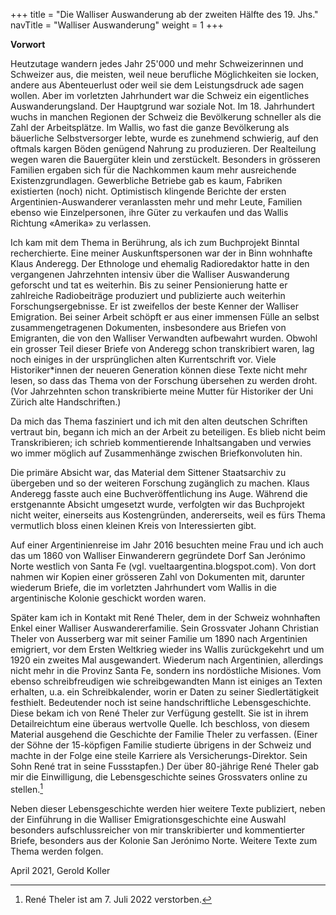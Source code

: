 +++
title = "Die Walliser Auswanderung ab der zweiten Hälfte des 19. Jhs."
navTitle = "Walliser Auswanderung"
weight = 1
+++

**Vorwort**

Heutzutage wandern jedes Jahr 25\'000 und mehr Schweizerinnen und
Schweizer aus, die meisten, weil neue berufliche Möglichkeiten sie
locken, andere aus Abenteuerlust oder weil sie dem Leistungsdruck ade
sagen wollen. Aber im vorletzten Jahrhundert war die Schweiz ein
eigentliches Auswanderungsland. Der Hauptgrund war soziale Not. Im 18.
Jahrhundert wuchs in manchen Regionen der Schweiz die Bevölkerung
schneller als die Zahl der Arbeitsplätze. Im Wallis, wo fast die ganze
Bevölkerung als bäuerliche Selbstversorger lebte, wurde es zunehmend
schwierig, auf den oftmals kargen Böden genügend Nahrung zu produzieren.
Der Realteilung wegen waren die Bauergüter klein und zerstückelt.
Besonders in grösseren Familien ergaben sich für die Nachkommen kaum
mehr ausreichende Existenzgrundlagen. Gewerbliche Betriebe gab es kaum,
Fabriken existierten (noch) nicht. Optimistisch klingende Berichte der
ersten Argentinien-Auswanderer veranlassten mehr und mehr Leute,
Familien ebenso wie Einzelpersonen, ihre Güter zu verkaufen und das
Wallis Richtung «Amerika» zu verlassen.

Ich kam mit dem Thema in Berührung, als ich zum Buchprojekt Binntal
recherchierte. Eine meiner Auskunftspersonen war der in Binn wohnhafte
Klaus Anderegg. Der Ethnologe und ehemalig Radioredaktor hatte in den
vergangenen Jahrzehnten intensiv über die Walliser Auswanderung
geforscht und tat es weiterhin. Bis zu seiner Pensionierung hatte er
zahlreiche Radiobeiträge produziert und publizierte auch weiterhin
Forschungsergebnisse. Er ist zweifellos der beste Kenner der Walliser
Emigration. Bei seiner Arbeit schöpft er aus einer immensen Fülle an
selbst zusammengetragenen Dokumenten, insbesondere aus Briefen von
Emigranten, die von den Walliser Verwandten aufbewahrt wurden. Obwohl
ein grosser Teil dieser Briefe von Anderegg schon transkribiert waren,
lag noch einiges in der ursprünglichen alten Kurrentschrift vor. Viele
Historiker\*innen der neueren Generation können diese Texte nicht mehr
lesen, so dass das Thema von der Forschung übersehen zu werden droht.
(Vor Jahrzehnten schon transkribierte meine Mutter für Historiker der
Uni Zürich alte Handschriften.)

Da mich das Thema fasziniert und ich mit den alten deutschen Schriften
vertraut bin, begann ich mich an der Arbeit zu beteiligen. Es blieb
nicht beim Transkribieren; ich schrieb kommentierende Inhaltsangaben und
verwies wo immer möglich auf Zusammenhänge zwischen Briefkonvoluten hin.

Die primäre Absicht war, das Material dem Sittener Staatsarchiv zu
übergeben und so der weiteren Forschung zugänglich zu machen. Klaus
Anderegg fasste auch eine Buchveröffentlichung ins Auge. Während die
erstgenannte Absicht umgesetzt wurde, verfolgten wir das Buchprojekt
nicht weiter, einerseits aus Kostengründen, andererseits, weil es fürs
Thema vermutlich bloss einen kleinen Kreis von Interessierten gibt.

Auf einer Argentinienreise im Jahr 2016 besuchten meine Frau und ich
auch das um 1860 von Walliser Einwanderern gegründete Dorf San Jerónimo
Norte westlich von Santa Fe (vgl. vueltaargentina.blogspot.com). Von
dort nahmen wir Kopien einer grösseren Zahl von Dokumenten mit, darunter
wiederum Briefe, die im vorletzten Jahrhundert vom Wallis in die
argentinische Kolonie geschickt worden waren.

Später kam ich in Kontakt mit René Theler, dem in der Schweiz wohnhaften
Enkel einer Walliser Auswandererfamilie. Sein Grossvater Johann
Christian Theler von Ausserberg war mit seiner Familie um 1890 nach
Argentinien emigriert, vor dem Ersten Weltkrieg wieder ins Wallis
zurückgekehrt und um 1920 ein zweites Mal ausgewandert. Wiederum nach
Argentinien, allerdings nicht mehr in die Provinz Santa Fe, sondern ins
nordöstliche Misiones. Vom ebenso schreibfreudigen wie schreibgewandten
Mann ist einiges an Texten erhalten, u.a. ein Schreibkalender, worin er
Daten zu seiner Siedlertätigkeit festhielt. Bedeutender noch ist seine
handschriftliche Lebensgeschichte. Diese bekam ich von René Theler zur
Verfügung gestellt. Sie ist in ihrem Detailreichtum eine überaus
wertvolle Quelle. Ich beschloss, von diesem Material ausgehend die
Geschichte der Familie Theler zu verfassen. (Einer der Söhne der
15-köpfigen Familie studierte übrigens in der Schweiz und machte in der
Folge eine steile Karriere als Versicherungs-Direktor. Sein Sohn René
trat in seine Fussstapfen.) Der über 80-jährige René Theler gab
mir die Einwilligung, die Lebensgeschichte seines Grossvaters online zu
stellen.[^1]

Neben dieser Lebensgeschichte werden hier weitere Texte publiziert,
neben der Einführung in die Walliser Emigrationsgeschichte eine Auswahl
besonders aufschlussreicher von mir transkribierter und kommentierter
Briefe, besonders aus der Kolonie San Jerónimo Norte. Weitere Texte zum
Thema werden folgen.

April 2021, Gerold Koller

[^1]:René Theler ist am 7. Juli 2022 verstorben.